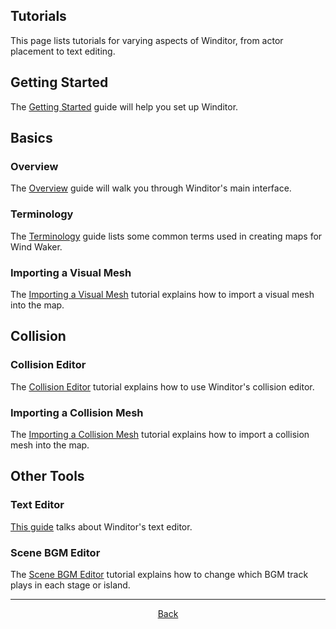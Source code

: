 ## Tutorials
This page lists tutorials for varying aspects of Winditor, from actor placement to text editing.

## Getting Started
The [Getting Started](basics/gettingstarted.html) guide will help you set up Winditor.

## Basics
### Overview
The [Overview](basics/basics.html) guide will walk you through Winditor's main interface.

### Terminology
The [Terminology](basics/terminology.html) guide lists some common terms used in creating maps for Wind Waker.

### Importing a Visual Mesh
The [Importing a Visual Mesh](basics/import_visual.html) tutorial explains how to import a visual mesh into the map.

## Collision

### Collision Editor
The [Collision Editor](collision/collision.html) tutorial explains how to use Winditor's collision editor.

### Importing a Collision Mesh
The [Importing a Collision Mesh](basics/import_collision.html) tutorial explains how to import a collision mesh into the map.

## Other Tools

### Text Editor
[This guide](text/text.html) talks about Winditor's text editor.

### Scene BGM Editor
The [Scene BGM Editor](bgm/bgm.html) tutorial explains how to change which BGM track plays in each stage or island.

<hr>
<p align="center">
  <a href="../index.html">Back</a>
</p>
